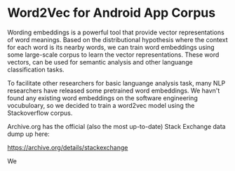 # Word2Vec for Android App Corpus

Wording embeddings is a powerful tool that provide vector representations of word meanings. Based on the distributional hypothesis where the context for each word is its nearby words, we can train word embeddings using some large-scale corpus to learn the vector representations. These word vectors, can be used for semantic analysis and other languange classification tasks. 

To facilitate other researchers for basic languange analysis task, many NLP researchers have released some pretrained word embeddings. We havn't found any existing word embeddings on the software engineering vocubuloary, so we decided to train a word2vec model using the Stackoverflow corpus. 

Archive.org has the official (also the most up-to-date) Stack Exchange data dump up here:

https://archive.org/details/stackexchange

We 
